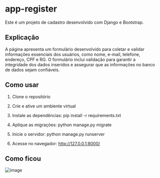 # app-register

Este é um projeto de cadastro desenvolvido com Django e Bootstrap.

## Explicação

A página apresenta um formulário desenvolvido para coletar e validar informações essenciais dos usuários, como nome, e-mail, telefone, endereço, CPF e RG. O formulário inclui validação para garantir a integridade dos dados inseridos e assegurar que as informações no banco de dados sejam confiáveis.

## Como usar

1. Clone o repositório

2. Crie e ative um ambiente virtual

3. Instale as dependências: pip install -r requirements.txt

4. Aplique as migrações: python manage.py migrate

5. Inicie o servidor: python manage.py runserver

6. Acesse no navegador: http://127.0.0.1:8000/

## Como ficou

![image](https://github.com/user-attachments/assets/dd6339ce-229c-4ba9-a434-ae631f774019)
